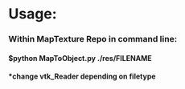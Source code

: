 # Usage:

### Within MapTexture Repo in command line:

#### $python MapToObject.py ./res/FILENAME

#### *change vtk_Reader depending on filetype
